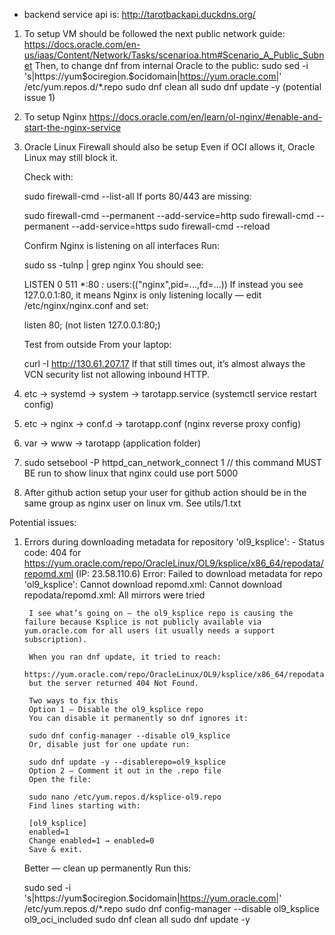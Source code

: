 - backend service api is: http://tarotbackapi.duckdns.org/
1. To setup VM should be followed the next public network guide: https://docs.oracle.com/en-us/iaas/Content/Network/Tasks/scenarioa.htm#Scenario_A_Public_Subnet
Then, to change dnf from internal Oracle to the public: 
    sudo sed -i 's|https://yum\$ociregion\.\$ocidomain|https://yum.oracle.com|' /etc/yum.repos.d/*.repo
    sudo dnf clean all
    sudo dnf update -y (potential issue 1)
2. To setup Nginx https://docs.oracle.com/en/learn/ol-nginx/#enable-and-start-the-nginx-service
3. Oracle Linux Firewall should also be setup
    Even if OCI allows it, Oracle Linux may still block it.

    Check with:

    sudo firewall-cmd --list-all
    If ports 80/443 are missing:

    sudo firewall-cmd --permanent --add-service=http
    sudo firewall-cmd --permanent --add-service=https
    sudo firewall-cmd --reload

    Confirm Nginx is listening on all interfaces
    Run:

    sudo ss -tulnp | grep nginx
    You should see:

    LISTEN 0 511 *:80  *:*  users:(("nginx",pid=...,fd=...))
    If instead you see 127.0.0.1:80, it means Nginx is only listening locally — edit /etc/nginx/nginx.conf and set:

    listen 80;
    (not listen 127.0.0.1:80;)

    Test from outside
    From your laptop:

    curl -I http://130.61.207.17
    If that still times out, it’s almost always the VCN security list not allowing inbound HTTP.
4. etc -> systemd -> system -> tarotapp.service (systemctl service restart config)
5. etc -> nginx -> conf.d -> tarotapp.conf (nginx reverse proxy config)
6. var -> www -> tarotapp (application folder)
7. sudo setsebool -P httpd_can_network_connect 1 // this command MUST BE run to show linux that nginx could use port 5000
8. After github action setup your user for github action should be in the same group as nginx user on linux vm. See utils/1.txt

Potential issues:
1. Errors during downloading metadata for repository 'ol9_ksplice':
        - Status code: 404 for https://yum.oracle.com/repo/OracleLinux/OL9/ksplice/x86_64/repodata/repomd.xml (IP: 23.58.110.6)
        Error: Failed to download metadata for repo 'ol9_ksplice': Cannot download repomd.xml: Cannot download repodata/repomd.xml: All mirrors were tried

        I see what’s going on — the ol9_ksplice repo is causing the failure because Ksplice is not publicly available via yum.oracle.com for all users (it usually needs a support subscription).

        When you ran dnf update, it tried to reach:
        https://yum.oracle.com/repo/OracleLinux/OL9/ksplice/x86_64/repodata/repomd.xml
        but the server returned 404 Not Found.

        Two ways to fix this
        Option 1 — Disable the ol9_ksplice repo
        You can disable it permanently so dnf ignores it:

        sudo dnf config-manager --disable ol9_ksplice
        Or, disable just for one update run:

        sudo dnf update -y --disablerepo=ol9_ksplice
        Option 2 — Comment it out in the .repo file
        Open the file:

        sudo nano /etc/yum.repos.d/ksplice-ol9.repo
        Find lines starting with:

        [ol9_ksplice]
        enabled=1
        Change enabled=1 → enabled=0
        Save & exit.

    Better — clean up permanently
    Run this:

    sudo sed -i 's|https://yum\$ociregion\.\$ocidomain|https://yum.oracle.com|' /etc/yum.repos.d/*.repo
    sudo dnf config-manager --disable ol9_ksplice ol9_oci_included
    sudo dnf clean all
    sudo dnf update -y



